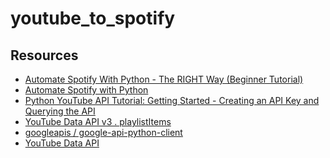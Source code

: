 # youtube_to_spotify

## Resources
<ul>
    <a href="https://youtu.be/R3XgZ__jQxw"><li>Automate Spotify With Python - The RIGHT Way (Beginner Tutorial)</li></a>
    <a href="https://youtu.be/7J_qcttfnJA"><li>Automate Spotify with Python</li></a>
    <a href="https://youtu.be/th5_9woFJmk"><li>Python YouTube API Tutorial: Getting Started - Creating an API Key and Querying the API</li></a>
    <a href="https://googleapis.github.io/google-api-python-client/docs/dyn/youtube_v3.html"><li>YouTube Data API v3 . playlistItems</li></a>
    <a href="https://github.com/googleapis/google-api-python-client"><li> googleapis / google-api-python-client </li></a>
    <a href="https://developers.google.com/youtube/v3/docs/playlistItems/list?apix_params=%7B%22part%22%3A%5B%22snippet%2CcontentDetails%22%5D%2C%22maxResults%22%3A25%2C%22playlistId%22%3A%22RDn3zsoX7bRlc%22%7D"><li>YouTube Data API</li></a>
</ul>